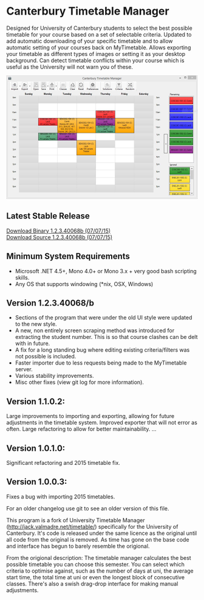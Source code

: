 Canterbury Timetable Manager
==========================

Designed for University of Canterbury students to select the best possible timetable for your course based on a set of selectable criteria. Updated to add automatic downloading of your specific timetable and to allow automatic setting of your courses back on MyTimetable. Allows exporting your timetable as different types of images or setting it as your desktop background. Can detect timetable conflicts within your course which is useful as the University will not warn you of these.

![Screenshot of Canterbury Timetable Manager](./Example.jpg)

Latest Stable Release
----------------------
[Download Binary 1.2.3.40068b (07/07/15)](https://github.com/mrkno/CanterburyTimetableManager/releases/download/v1.2.3.40068/CanterburyTimetableb.exe)<br/>
[Download Source 1.2.3.40068b (07/07/15)](https://github.com/mrkno/CanterburyTimetableManager/archive/v1.2.3.40068b.zip)

Minimum System Requirements
-------------------------
* Microsoft .NET 4.5+, Mono 4.0+ or Mono 3.x + very good bash scripting skills.
* Any OS that supports windowing (*nix, OSX, Windows)

Version 1.2.3.40068/b
-----------------
* Sections of the program that were under the old UI style were updated to the new style.
* A new, non entirely screen scraping method was introduced for extracting the student number. This is so that course clashes can be delt with in future.
* A fix for a long standing bug where editing existing criteria/filters was not possible is included.
* Faster importer due to less requests being made to the MyTimetable server.
* Various stability improvements.
* Misc other fixes (view git log for more information).

Version 1.1.0.2:
-----------------
Large improvements to importing and exporting, allowing for future adjustments in the timetable system. Improved exporter that will not error as often. Large refactoring to allow for better maintainability. ...

Version 1.0.1.0:
-----------------
Significant refactoring and 2015 timetable fix.

Version 1.0.0.3:
-----------------
Fixes a bug with importing 2015 timetables.

For an older changelog use git to see an older version of this file.

This program is a fork of University Timetable Manager (http://jack.valmadre.net/timetable/) specifically for the University of Canterbury. It's code is released under the same licence as the original until all code from the original is removed. As time has gone on the base code and interface has begun to barely resemble the origional.

From the origional description:
The timetable manager calculates the best possible timetable you can choose this semester. You can select which criteria to optimise against, such as the number of days at uni, the average start time, the total time at uni or even the longest block of consecutive classes. There's also a swish drag-drop interface for making manual adjustments.
